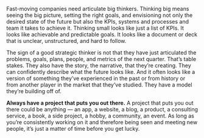 Fast-moving companies need articulate big thinkers. Thinking big means seeing the big picture, setting the right goals, and envisioning not only the desired state of the future but also the KPIs, systems and processes and team it takes to achieve it. Thinking small looks like just a list of KPIs. It looks like achievable and predictable goals. It looks like a document or deck that is unclear, unstructured, and hard to follow.

The sign of a good strategic thinker is not that they have just articulated the problems, goals, plans, people, and metrics of the next quarter. That’s table stakes. They also have the story, the narrative, that they’re creating. They can confidently describe what the future looks like. And it often looks like a version of something they’ve experienced in the past or from history or from another player in the market that they’ve studied. They have a model they’re building off of.  

**Always have a project that puts you out there.** A project that puts you out there could be anything — an app, a website, a blog, a product, a consulting service, a book, a side project, a hobby, a community, an event. As long as you’re consistently working on it and therefore being seen and meeting new people, it’s just a matter of time before you get lucky.  
